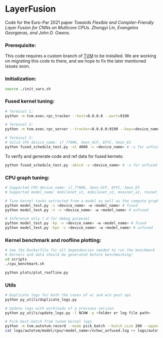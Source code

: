 # LayerFusion

Code for the Euro-Par 2021 paper *Towards Flexible and Compiler-Friendly Layer Fusion for CNNs on Multicore CPUs. Zhongyi Lin, Evangelos Georganas, and John D. Owens*.


### Prerequisite:
This code requires a custom branch of [TVM](https://github.com/moderato/tvm) to be installed. We are working on migrating this code to there, and we hope to fix the later mentioned issues soon.

### Initialization:
```bash
source ./init_vars.sh
```

### Fused kernel tuning:
```bash
# Terminal 1:
python -m tvm.exec.rpc_tracker --host=0.0.0.0 --port=9190

# Terminal 2:
python -m tvm.exec.rpc_server --tracker=0.0.0.0:9190 --key=<device_name>

# Terminal 3:
# Valid CPU device_name: i7_7700K, Xeon_GCP, EPYC, Xeon_E5
python fused_schedule_test.py -at 4000 -v <device_name> # -u for unfused kernels
```

To verify and generate code and ref data for fused kernels:
```bash
python fused_schedule_test.py -akncd -v <device_name> # -u for unfused kernels
```

### CPU graph tuning:
```bash
# Supported CPU device_name: i7_7700K, Xeon_GCP, EPYC, Xeon_E5
# Supported model_name: mobilenet_v1, mobilenet_v2, mnasnet_a1, resnet_18, resnet_50

# Tune kernel tasks extracted from a model as well as the compute graph (layout transformation)
python model_test.py -v <device_name> -w <model_name> # fused
python model_test.py -n -v <device_name> -w <model_name> # unfused

# Inference only (-d for debug purpose)
python model_test.py -kp -v <device_name> -w <model_name> # fused
python model_test.py -kpn -v <device_name> -w <model_name> # unfused
```

### Kernel benchmark and roofline plotting:
```bash
# See the Dockerfile for all dependencies needed to run the benchmark
# Kernels and data should be generated before benchmarking!
cd scripts
./cpu_benchmark.sh

python plots/plot_roofline.py
```

### Utils
```bash
# Duplicate logs for both the cases of w/ and w/o post ops
python py_utils/duplicate_logs.py
```

```bash
# Update logs with workloads of a previous version
python py_utils/update_logs.py -l NCHW -p <folder or log file path>
```

```bash
# Pick best batch from tuned kernel logs
python -m tvm.autotvm.record --mode pick_batch --batch_size 200 --append --i logs/autotvm/layer/cpu/fused/ --o logs/autotvm/model/cpu/<model_name>/nchwc_fused.log
cat logs/autotvm/model/cpu/<model_name>/nchwc_unfused.log >> logs/autotvm/model/cpu/<model_name>/nchwc_fused.log
```
